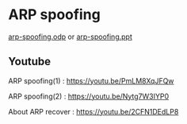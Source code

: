 ARP spoofing
===

[arp-spoofing.odp](arp-spoofing.odp) or [arp-spoofing.ppt](arp-spoofing.ppt)

## Youtube
ARP spoofing(1) : https://youtu.be/PmLM8XqJFQw

ARP spoofing(2) : https://youtu.be/Nytg7W3IYP0

About ARP recover : https://youtu.be/2CFN1DEdLP8